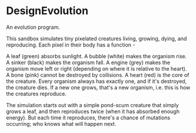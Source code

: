 # DesignEvolution
An evolution program.

This sandbox simulates tiny pixelated creatures living, growing, dying, and reproducing. Each pixel in their body has a function -

A leaf (green) absorbs sunlight.
A bubble (white) makes the organism rise.
A sinker (black) makes the organism fall.
A engine (grey) makes the organism move left or right (depending on where it is relative to the heart).
A bone (pink) cannot be destroyed by collisions.
A heart (red) is the core of the creature. Every organism always has exactly one, and if it's destroyed, the creature dies. If a new one grows, that's a new organism, i.e. this is how the creatures reproduce.

The simulation starts out with a simple pond-scum creature that simply grows a leaf, and then reproduces twice (when it has absorbed enough energy). But each time it reproduces, there's a chance of mutations occurring; who knows what will happen next.
